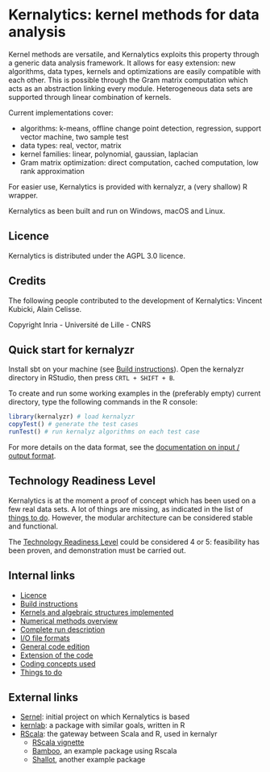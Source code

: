 # Kernalytics: kernel methods for data analysis

Kernel methods are versatile, and Kernalytics exploits this property through a generic data analysis framework. It allows for easy extension: new algorithms, data types, kernels and optimizations are easily compatible with each other. This is possible through the Gram matrix computation which acts as an abstraction linking every module. Heterogeneous data sets are supported through linear combination of kernels.

Current implementations cover:

- algorithms: k-means, offline change point detection, regression, support vector machine, two sample test
- data types: real, vector, matrix
- kernel families: linear, polynomial, gaussian, laplacian
- Gram matrix optimization: direct computation, cached computation, low rank approximation

For easier use, Kernalytics is provided with kernalyzr, a (very shallow) R wrapper.

Kernalytics as been built and run on Windows, macOS and Linux.

## Licence

Kernalytics is distributed under the AGPL 3.0 licence.

## Credits

The following people contributed to the development of Kernalytics: Vincent Kubicki, Alain Celisse.

Copyright Inria - Université de Lille - CNRS

## Quick start for kernalyzr

Install sbt on your machine (see [Build instructions](doc/build.md)). Open the kernalyzr directory in RStudio, then press `CRTL + SHIFT + B`.

To create and run some working examples in the (preferably empty) current directory, type the following commands in the R console:

```R
library(kernalyzr) # load kernalyzr
copyTest() # generate the test cases
runTest() # run kernalyz algorithms on each test case
```

For more details on the data format, see the [documentation on input / output format](doc/io.md).

## Technology Readiness Level

Kernalytics is at the moment a proof of concept which has been used on a few real data sets. A lot of things are missing, as indicated in the list of [things to do](TODO.md). However, the modular architecture can be considered stable and functional.

The [Technology Readiness Level](https://en.wikipedia.org/wiki/Technology_readiness_level) could be considered 4 or 5: feasibility has been proven, and demonstration must be carried out.

## Internal links

- [Licence](LICENCE.md)
- [Build instructions](doc/build.md)
- [Kernels and algebraic structures implemented](doc/implemented.md)
- [Numerical methods overview](doc/overview.md)
- [Complete run description](doc/algoDesc.md)
- [I/O file formats](doc/io.md)
- [General code edition](doc/ide.md)
- [Extension of the code](doc/extend.md)
- [Coding concepts used](doc/scala.md)
- [Things to do](TODO.md)

## External links

- [Sernel](https://github.com/vkubicki/Sernel): initial project on which Kernalytics is based
- [kernlab](https://cran.r-project.org/web/packages/kernlab/vignettes/kernlab.pdf): a package with similar goals, written in R
- [RScala](https://github.com/dbdahl/rscala): the gateway between Scala and R, used in kernalyr
  - [RScala vignette](https://dahl.byu.edu/public/rscala/rscala.pdf)
  - [Bamboo](https://github.com/dbdahl/bamboo), an example package using Rscala
  - [Shallot](https://github.com/dbdahl/shallot), another example package
